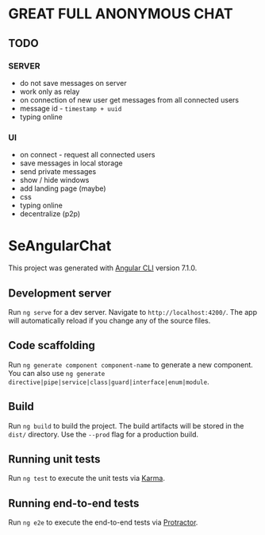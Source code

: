 # GREAT FULL ANONYMOUS CHAT

## TODO
### SERVER
 - do not save messages on server
 - work only as relay
 - on connection of new user get messages from all connected users
 - message id - `timestamp + uuid`
 - typing online
 
### UI
 - on connect - request all connected users
 - save messages in local storage
 - send private messages
 - show / hide windows 
 - add landing page (maybe)
 - css
 - typing online
 - decentralize (p2p)
 




 
 # SeAngularChat
 This project was generated with [Angular CLI](https://github.com/angular/angular-cli) version 7.1.0.
 ## Development server
 Run `ng serve` for a dev server. Navigate to `http://localhost:4200/`. The app will automatically reload if you change any of the source files.
 ## Code scaffolding
 Run `ng generate component component-name` to generate a new component. You can also use `ng generate directive|pipe|service|class|guard|interface|enum|module`.
 ## Build
 Run `ng build` to build the project. The build artifacts will be stored in the `dist/` directory. Use the `--prod` flag for a production build.
 ## Running unit tests
 Run `ng test` to execute the unit tests via [Karma](https://karma-runner.github.io).
 ## Running end-to-end tests
 Run `ng e2e` to execute the end-to-end tests via [Protractor](http://www.protractortest.org/).
